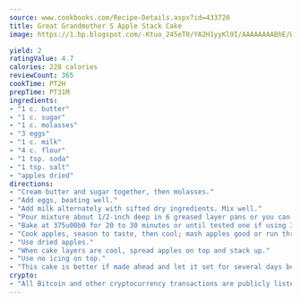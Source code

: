 ```yaml
---
source: www.cookbooks.com/Recipe-Details.aspx?id=433720
title: Great Grandmother S Apple Stack Cake
image: https://1.bp.blogspot.com/-Ktuo_245eT0/YA2H1yyKl9I/AAAAAAAABhE/WMoqSq2tWOcgMkPaLYZ-49h8pVDUUwFCQCLcBGAsYHQ/s307/5.png

yield: 2
ratingValue: 4.7
calories: 228 calories
reviewCount: 365
cookTime: PT2H
prepTime: PT31M
ingredients:
- "1 c. butter"
- "1 c. sugar"
- "1 c. molasses"
- "3 eggs"
- "1 c. milk"
- "4 c. flour"
- "1 tsp. soda"
- "1 tsp. salt"
- "apples dried"
directions:
- "Cream butter and sugar together, then molasses."
- "Add eggs, beating well."
- "Add milk alternately with sifted dry ingredients. Mix well."
- "Pour mixture about 1/2-inch deep in 6 greased layer pans or you can use 3 layer pans and they can be split."
- "Bake at 375u00b0 for 20 to 30 minutes or until tested one if using 3 pans, cooking time may take up to 30 minutes."
- "Cook apples, season to taste, then cool; mash apples good or run through a colander."
- "Use dried apples."
- "When cake layers are cool, spread apples on top and stack up."
- "Use no icing on top."
- "This cake is better if made ahead and let it set for several days before serving."
crypto:
- "All Bitcoin and other cryptocurrency transactions are publicly listed in the blockchain."
---
```

